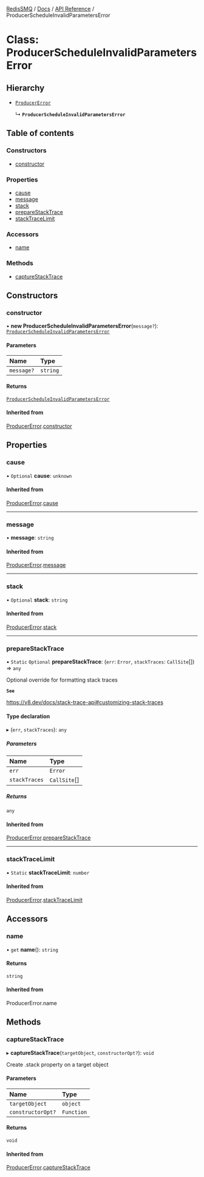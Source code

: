 [RedisSMQ](../../../README.md) / [Docs](../../README.md) / [API Reference](../README.md) / ProducerScheduleInvalidParametersError

# Class: ProducerScheduleInvalidParametersError

## Hierarchy

- [`ProducerError`](ProducerError.md)

  ↳ **`ProducerScheduleInvalidParametersError`**

## Table of contents

### Constructors

- [constructor](ProducerScheduleInvalidParametersError.md#constructor)

### Properties

- [cause](ProducerScheduleInvalidParametersError.md#cause)
- [message](ProducerScheduleInvalidParametersError.md#message)
- [stack](ProducerScheduleInvalidParametersError.md#stack)
- [prepareStackTrace](ProducerScheduleInvalidParametersError.md#preparestacktrace)
- [stackTraceLimit](ProducerScheduleInvalidParametersError.md#stacktracelimit)

### Accessors

- [name](ProducerScheduleInvalidParametersError.md#name)

### Methods

- [captureStackTrace](ProducerScheduleInvalidParametersError.md#capturestacktrace)

## Constructors

### constructor

• **new ProducerScheduleInvalidParametersError**(`message?`): [`ProducerScheduleInvalidParametersError`](ProducerScheduleInvalidParametersError.md)

#### Parameters

| Name | Type |
| :------ | :------ |
| `message?` | `string` |

#### Returns

[`ProducerScheduleInvalidParametersError`](ProducerScheduleInvalidParametersError.md)

#### Inherited from

[ProducerError](ProducerError.md).[constructor](ProducerError.md#constructor)

## Properties

### cause

• `Optional` **cause**: `unknown`

#### Inherited from

[ProducerError](ProducerError.md).[cause](ProducerError.md#cause)

___

### message

• **message**: `string`

#### Inherited from

[ProducerError](ProducerError.md).[message](ProducerError.md#message)

___

### stack

• `Optional` **stack**: `string`

#### Inherited from

[ProducerError](ProducerError.md).[stack](ProducerError.md#stack)

___

### prepareStackTrace

▪ `Static` `Optional` **prepareStackTrace**: (`err`: `Error`, `stackTraces`: `CallSite`[]) => `any`

Optional override for formatting stack traces

**`See`**

https://v8.dev/docs/stack-trace-api#customizing-stack-traces

#### Type declaration

▸ (`err`, `stackTraces`): `any`

##### Parameters

| Name | Type |
| :------ | :------ |
| `err` | `Error` |
| `stackTraces` | `CallSite`[] |

##### Returns

`any`

#### Inherited from

[ProducerError](ProducerError.md).[prepareStackTrace](ProducerError.md#preparestacktrace)

___

### stackTraceLimit

▪ `Static` **stackTraceLimit**: `number`

#### Inherited from

[ProducerError](ProducerError.md).[stackTraceLimit](ProducerError.md#stacktracelimit)

## Accessors

### name

• `get` **name**(): `string`

#### Returns

`string`

#### Inherited from

ProducerError.name

## Methods

### captureStackTrace

▸ **captureStackTrace**(`targetObject`, `constructorOpt?`): `void`

Create .stack property on a target object

#### Parameters

| Name | Type |
| :------ | :------ |
| `targetObject` | `object` |
| `constructorOpt?` | `Function` |

#### Returns

`void`

#### Inherited from

[ProducerError](ProducerError.md).[captureStackTrace](ProducerError.md#capturestacktrace)
